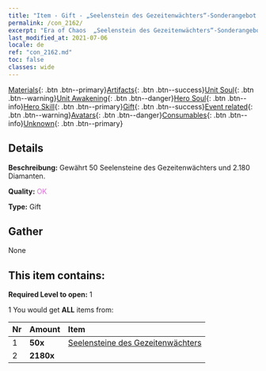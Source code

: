 ```yaml
---
title: "Item - Gift - „Seelenstein des Gezeitenwächters“-Sonderangebot B"
permalink: /con_2162/
excerpt: "Era of Chaos  „Seelenstein des Gezeitenwächters“-Sonderangebot B"
last_modified_at: 2021-07-06
locale: de
ref: "con_2162.md"
toc: false
classes: wide
---
```

 [Materials](/ItemsDE/){: .btn .btn--primary}[Artifacts](/ItemsDE/Artifacts/){: .btn .btn--success}[Unit Soul](/ItemsDE/UnitSoul/){: .btn .btn--warning}[Unit Awakening](/ItemsDE/UnitAwakening/){: .btn .btn--danger}[Hero Soul](/ItemsDE/HeroSoul/){: .btn .btn--info}[Hero Skill](/ItemsDE/HeroSkill/){: .btn .btn--primary}[Gift](/ItemsDE/Gift/){: .btn .btn--success}[Event related](/ItemsDE/Events/){: .btn .btn--warning}[Avatars](/ItemsDE/Avatars/){: .btn .btn--danger}[Consumables](/ItemsDE/Consumables/){: .btn .btn--info}[Unknown](/ItemsDE/Unknown/){: .btn .btn--primary}

## Details
 **Beschreibung:** Gewährt 50 Seelensteine des Gezeitenwächters und 2.180 Diamanten.

 **Quality:** <span style="color: #DA70D6">OK</span>

 **Type:** Gift

## Gather

  None

## This item contains:

 **Required Level to open:** 1

 1 You would get **ALL** items  from:

  | Nr | Amount |     Item    |
  |:---|:-------|:------------|
  | 1 |  **50x** | [Seelensteine des Gezeitenwächters](/ItemsDE/unt_352/) |  | 
  | 2 |  **2180x** | <i class="fas fa-gem"/> |  | 
